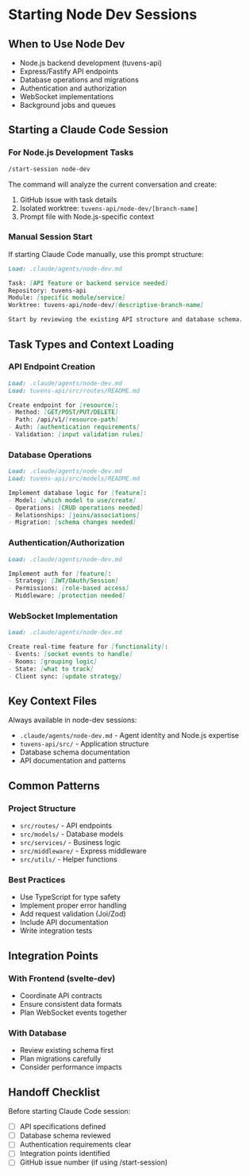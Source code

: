 # Starting Node Dev Sessions

## When to Use Node Dev
- Node.js backend development (tuvens-api)
- Express/Fastify API endpoints
- Database operations and migrations
- Authentication and authorization
- WebSocket implementations
- Background jobs and queues

## Starting a Claude Code Session

### For Node.js Development Tasks

```bash
/start-session node-dev
```

The command will analyze the current conversation and create:
1. GitHub issue with task details
2. Isolated worktree: `tuvens-api/node-dev/[branch-name]`
3. Prompt file with Node.js-specific context

### Manual Session Start

If starting Claude Code manually, use this prompt structure:

```markdown
Load: .claude/agents/node-dev.md

Task: [API feature or backend service needed]
Repository: tuvens-api
Module: [specific module/service]
Worktree: tuvens-api/node-dev/[descriptive-branch-name]

Start by reviewing the existing API structure and database schema.
```

## Task Types and Context Loading

### API Endpoint Creation
```markdown
Load: .claude/agents/node-dev.md
Load: tuvens-api/src/routes/README.md

Create endpoint for [resource]:
- Method: [GET/POST/PUT/DELETE]
- Path: /api/v1/[resource-path]
- Auth: [authentication requirements]
- Validation: [input validation rules]
```

### Database Operations
```markdown
Load: .claude/agents/node-dev.md
Load: tuvens-api/src/models/README.md

Implement database logic for [feature]:
- Model: [which model to use/create]
- Operations: [CRUD operations needed]
- Relationships: [joins/associations]
- Migration: [schema changes needed]
```

### Authentication/Authorization
```markdown
Load: .claude/agents/node-dev.md

Implement auth for [feature]:
- Strategy: [JWT/OAuth/Session]
- Permissions: [role-based access]
- Middleware: [protection needed]
```

### WebSocket Implementation
```markdown
Load: .claude/agents/node-dev.md

Create real-time feature for [functionality]:
- Events: [socket events to handle]
- Rooms: [grouping logic]
- State: [what to track]
- Client sync: [update strategy]
```

## Key Context Files

Always available in node-dev sessions:
- `.claude/agents/node-dev.md` - Agent identity and Node.js expertise
- `tuvens-api/src/` - Application structure
- Database schema documentation
- API documentation and patterns

## Common Patterns

### Project Structure
- `src/routes/` - API endpoints
- `src/models/` - Database models
- `src/services/` - Business logic
- `src/middleware/` - Express middleware
- `src/utils/` - Helper functions

### Best Practices
- Use TypeScript for type safety
- Implement proper error handling
- Add request validation (Joi/Zod)
- Include API documentation
- Write integration tests

## Integration Points

### With Frontend (svelte-dev)
- Coordinate API contracts
- Ensure consistent data formats
- Plan WebSocket events together

### With Database
- Review existing schema first
- Plan migrations carefully
- Consider performance impacts

## Handoff Checklist

Before starting Claude Code session:
- [ ] API specifications defined
- [ ] Database schema reviewed
- [ ] Authentication requirements clear
- [ ] Integration points identified
- [ ] GitHub issue number (if using /start-session)